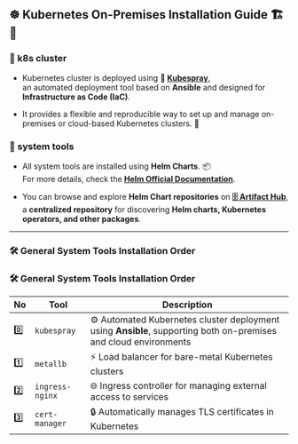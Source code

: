 ## ☸️ **Kubernetes On-Premises Installation Guide** 🏗️ 🚀

### 📌 k8s cluster

- Kubernetes cluster is deployed using **🔗 [Kubespray](https://kubernetes-sigs.github.io/kubespray/)**,  
  an automated deployment tool based on **Ansible** and designed for **Infrastructure as Code (IaC)**.

- It provides a flexible and reproducible way to set up and manage on-premises or cloud-based Kubernetes clusters. 🔄

### 📌 system tools

- All system tools are installed using **Helm Charts**. 📦  
  For more details, check the **[Helm Official Documentation](https://helm.sh/docs/)**.

- You can browse and explore **Helm Chart repositories** on **[🗄 Artifact Hub](https://artifacthub.io/)**,  
  a **centralized repository** for discovering **Helm charts, Kubernetes operators, and other packages**.

---

### 🛠 General System Tools Installation Order

### 🛠 General System Tools Installation Order

| **No** | **Tool**        | **Description**                                                                                                  |
| ------ | --------------- | ---------------------------------------------------------------------------------------------------------------- |
| 0️⃣     | `kubespray`     | ⚙️ Automated Kubernetes cluster deployment using **Ansible**, supporting both on-premises and cloud environments |
| 1️⃣     | `metallb`       | ⚡ Load balancer for bare-metal Kubernetes clusters                                                              |
| 2️⃣     | `ingress-nginx` | 🌐 Ingress controller for managing external access to services                                                   |
| 3️⃣     | `cert-manager`  | 🔒 Automatically manages TLS certificates in Kubernetes                                                          |
